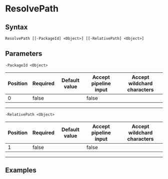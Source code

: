 

# ResolvePath


## Syntax

    ResolvePath [[-PackageId] <Object>] [[-RelativePath] <Object>]



## Parameters

    
    -PackageId <Object>

| Position | Required | Default value | Accept pipeline input | Accept wildchard characters |
| -------- | -------- | ------------- | --------------------- | --------------------------- |
| 0 | false |  | false |  |


----

    
    
    -RelativePath <Object>

| Position | Required | Default value | Accept pipeline input | Accept wildchard characters |
| -------- | -------- | ------------- | --------------------- | --------------------------- |
| 1 | false |  | false |  |


----

    

## Examples


